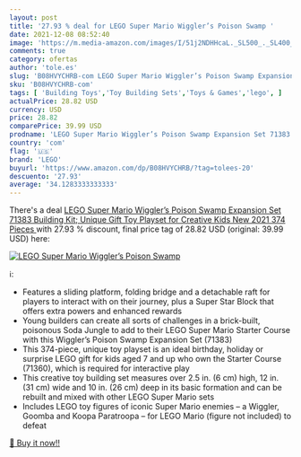 ```yaml
---
layout: post
title: '27.93 % deal for LEGO Super Mario Wiggler’s Poison Swamp '
date: 2021-12-08 08:52:40
image: 'https://m.media-amazon.com/images/I/51j2NDHHcaL._SL500_._SL400_.jpg'
comments: true
category: ofertas
author: 'tole.es'
slug: 'B08HVYCHRB-com LEGO Super Mario Wiggler’s Poison Swamp Expansion Set...'
sku: 'B08HVYCHRB-com'
tags: [ 'Building Toys','Toy Building Sets','Toys & Games','lego', ]
actualPrice: 28.82 USD
currency: USD
price: 28.82
comparePrice: 39.99 USD
prodname: 'LEGO Super Mario Wiggler’s Poison Swamp Expansion Set 71383 Building Kit; Unique Gift Toy Playset for Creative Kids  New 2021  374 Pieces '
country: 'com'
flag: '🇺🇸'
brand: 'LEGO'
buyurl: 'https://www.amazon.com/dp/B08HVYCHRB/?tag=tolees-20'
descuento: '27.93'
average: '34.1283333333333'
---
```


There's a deal [LEGO Super Mario Wiggler’s Poison Swamp Expansion Set 71383 Building Kit; Unique Gift Toy Playset for Creative Kids  New 2021  374 Pieces ](https://www.amazon.com/dp/B08HVYCHRB/?tag=tolees-20)  with  27.93 % discount, final price tag of  28.82 USD (original: 39.99 USD) here:

[![LEGO Super Mario Wiggler’s Poison Swamp ](https://m.media-amazon.com/images/I/51j2NDHHcaL._SL500_._SL400_.jpg)](https://www.amazon.com/dp/B08HVYCHRB/?tag=tolees-20)

ℹ️:

- Features a sliding platform, folding bridge and a detachable raft for players to interact with on their journey, plus a Super Star Block that offers extra powers and enhanced rewards
- Young builders can create all sorts of challenges in a brick-built, poisonous Soda Jungle to add to their LEGO Super Mario Starter Course with this Wiggler’s Poison Swamp Expansion Set (71383)
- This 374-piece, unique toy playset is an ideal birthday, holiday or surprise LEGO gift for kids aged 7 and up who own the Starter Course (71360), which is required for interactive play
- This creative toy building set measures over 2.5 in. (6 cm) high, 12 in. (31 cm) wide and 10 in. (26 cm) deep in its basic formation and can be rebuilt and mixed with other LEGO Super Mario sets
- Includes LEGO toy figures of iconic Super Mario enemies – a Wiggler, Goomba and Koopa Paratroopa – for LEGO Mario (figure not included) to defeat

[🛒 Buy it now!!](https://www.amazon.com/dp/B08HVYCHRB/?tag=tolees-20)
